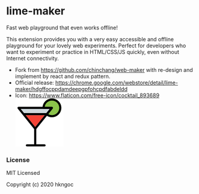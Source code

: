 # lime-maker
Fast web playground that even works offline!

This extension provides you with a very easy accessible and offline playground for your lovely web experiments.
Perfect for developers who want to experiment or practice in HTML/CSS/JS quickly, even without Internet connectivity.

- Fork from https://github.com/chinchang/web-maker with re-design and implement by react and redux pattern.
- Official release: https://chrome.google.com/webstore/detail/lime-maker/hdgffocppdamdeepgpfohcpdfabdeldd
- Icon: https://www.flaticon.com/free-icon/cocktail_893689 ![cocktail](/src/assets/icons/cocktail_128.png)

### License

MIT Licensed

Copyright (c) 2020 hkngoc
